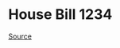 # House Bill 1234

[Source](http://lawfilesext.leg.wa.gov/biennium/2021-22/Xml/Bills/House%20Bills/1234.xml)